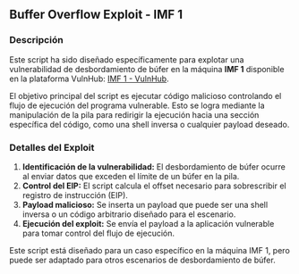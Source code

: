 ## Buffer Overflow Exploit - IMF 1

### Descripción

Este script ha sido diseñado específicamente para explotar una vulnerabilidad de desbordamiento de búfer en la máquina **IMF 1** disponible en la plataforma VulnHub: [IMF 1 - VulnHub](https://www.vulnhub.com/entry/imf-1,162/).

El objetivo principal del script es ejecutar código malicioso controlando el flujo de ejecución del programa vulnerable. Esto se logra mediante la manipulación de la pila para redirigir la ejecución hacia una sección específica del código, como una shell inversa o cualquier payload deseado.


### Detalles del Exploit

1. **Identificación de la vulnerabilidad:** El desbordamiento de búfer ocurre al enviar datos que exceden el límite de un búfer en la pila.
2. **Control del EIP:** El script calcula el offset necesario para sobrescribir el registro de instrucción (EIP).
3. **Payload malicioso:** Se inserta un payload que puede ser una shell inversa o un código arbitrario diseñado para el escenario.
4. **Ejecución del exploit:** Se envía el payload a la aplicación vulnerable para tomar control del flujo de ejecución.

Este script está diseñado para un caso específico en la máquina IMF 1, pero puede ser adaptado para otros escenarios de desbordamiento de búfer.
